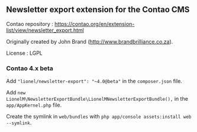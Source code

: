 ## Newsletter export extension for the Contao CMS

Contao repository : https://contao.org/en/extension-list/view/newsletter_export.html

Originally created by John Brand (http://www.brandbrilliance.co.za).

License : LGPL

### Contao 4.x beta

Add `"lionel/newsletter-export": "~4.0@beta"` in the `composer.json` file.

Add `new LionelM\NewsletterExportBundle\LionelMNewsletterExportBundle(),` in the `app/AppKernel.php` file.

Create the symlink in `web/bundles` with `php app/console assets:install web --symlink`.
